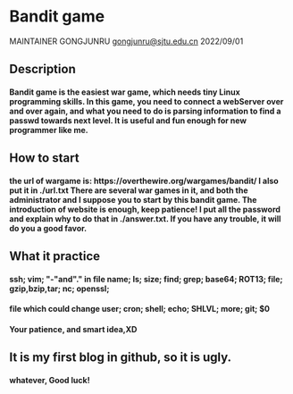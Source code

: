 # Bandit game
MAINTAINER GONGJUNRU gongjunru@sjtu.edu.cn 2022/09/01

<h2>
Description
<h4>
Bandit game is the easiest war game, which needs tiny Linux programming skills.
In this game, you need to connect a webServer over and over again, and what you need to do is parsing information to find a passwd towards next level.
It is useful and fun enough for new programmer like me.

<h2>
How to start
<h4>
the url of wargame is: https://overthewire.org/wargames/bandit/
I also put it in ./url.txt
There are several war games in it, and both the administrator and I suppose you to start by this bandit game.
The introduction of website is enough, keep patience!
I put all the password and explain why to do that in ./answer.txt.
If you have any trouble, it will do you a good favor.

<h2>
What it practice
<h4>
ssh; vim; "-"and"." in file name; ls; size; find; grep; base64; ROT13; file; gzip,bzip,tar; nc; openssl; 
<h4>
file which could change user; cron; shell; echo; SHLVL; more; git; $0
<h4>
Your patience, and smart idea,XD

<h2>
It is my first blog in github, so it is ugly.
<h4>
whatever, Good luck!
